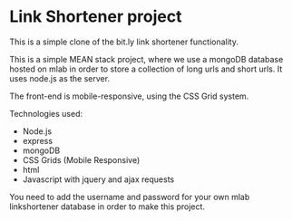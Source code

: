 # Link Shortener project

This is a simple clone of the bit.ly link shortener functionality.

This is a simple MEAN stack project, where we use a mongoDB database hosted on mlab in order to store a collection of long urls and short urls. It uses node.js as the server.

The front-end is mobile-responsive, using the CSS Grid system.

Technologies used:
- Node.js
- express
- mongoDB
- CSS Grids (Mobile Responsive)
- html
- Javascript with jquery and ajax requests

You need to add the username and password for your own mlab linkshortener database in order to make this project.
